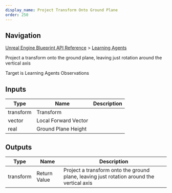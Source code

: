 ```yaml
---
display_name: Project Transform Onto Ground Plane
order: 250
---
```

## Navigation

[Unreal Engine Blueprint API Reference](https://dev.epicgames.com/documentation/en-us/unreal-engine/BlueprintAPI) > [Learning Agents](https://dev.epicgames.com/documentation/en-us/unreal-engine/BlueprintAPI/LearningAgents)

Project a transform onto the ground plane, leaving just rotation around the vertical axis

Target is Learning Agents Observations

## Inputs

| Type | Name | Description |
| --- | --- | --- |
| transform | Transform |  |
| vector | Local Forward Vector |  |
| real | Ground Plane Height |  |

## Outputs

| Type | Name | Description |
| --- | --- | --- |
| transform | Return Value | Project a transform onto the ground plane, leaving just rotation around the vertical axis |
